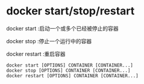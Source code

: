 # docker start/stop/restart

docker start :启动一个或多个已经被停止的容器

docker stop :停止一个运行中的容器

docker restart :重启容器

```shell
docker start [OPTIONS] CONTAINER [CONTAINER...]
docker stop [OPTIONS] CONTAINER [CONTAINER...]
docker restart [OPTIONS] CONTAINER [CONTAINER...]
```
